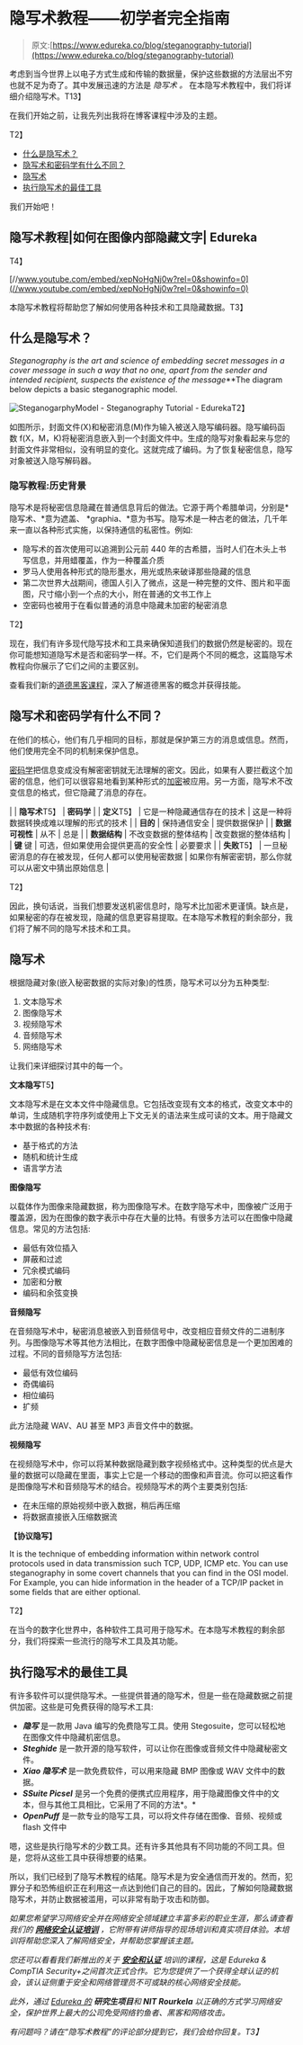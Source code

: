 # 隐写术教程——初学者完全指南

> 原文:[https://www.edureka.co/blog/steganography-tutorial](https://www.edureka.co/blog/steganography-tutorial)

考虑到当今世界上以电子方式生成和传输的数据量，保护这些数据的方法层出不穷也就不足为奇了。其中发展迅速的方法是 *隐写术* *。* 在本隐写术教程中，我们将详细介绍隐写术。T13】

在我们开始之前，让我先列出我将在博客课程中涉及的主题。

T2】

*   [什么是隐写术？](#steganography)
*   [隐写术和密码学有什么不同？](#SteganographyvsCryptography)
*   [隐写术](#SteganographicTechniques)
*   [执行隐写术的最佳工具](#SteganographicTools)

我们开始吧！

## **隐写术教程|如何在图像内部隐藏文字| Edureka**

T4】

[//www.youtube.com/embed/xepNoHgNj0w?rel=0&showinfo=0](//www.youtube.com/embed/xepNoHgNj0w?rel=0&showinfo=0)

本隐写术教程将帮助您了解如何使用各种技术和工具隐藏数据。T3】

## **什么是隐写术？**

*Steganography is the art and science of embedding secret messages in a cover message in such a way that no one, apart from the sender and intended recipient, suspects the existence of the message***The diagram below depicts a basic steganographic model.

![SteganogarphyModel - Steganography Tutorial - Edureka](../Images/17be5e340b7b279c9d6436c4ab00a2da.png)T2】

如图所示，封面文件(X)和秘密消息(M)作为输入被送入隐写编码器。隐写编码函数 f(X，M，K)将秘密消息嵌入到一个封面文件中。生成的隐写对象看起来与您的封面文件非常相似，没有明显的变化。这就完成了编码。为了恢复秘密信息，隐写对象被送入隐写解码器。

### **隐写教程:历史背景**

隐写术是将秘密信息隐藏在普通信息背后的做法。它源于两个希腊单词，分别是*隐写术、*意为遮盖、 *graphia、*意为书写。隐写术是一种古老的做法，几千年来一直以各种形式实施，以保持通信的私密性。例如:

*   隐写术的首次使用可以追溯到公元前 440 年的古希腊，当时人们在木头上书写信息，并用蜡覆盖，作为一种覆盖介质
*   罗马人使用各种形式的隐形墨水，用光或热来破译那些隐藏的信息
*   第二次世界大战期间，德国人引入了微点，这是一种完整的文件、图片和平面图，尺寸缩小到一个点的大小，附在普通的文书工作上
*   空密码也被用于在看似普通的消息中隐藏未加密的秘密消息

T2】

现在，我们有许多现代隐写技术和工具来确保知道我们的数据仍然是秘密的。现在你可能想知道隐写术是否和密码学一样。不，它们是两个不同的概念，这篇隐写术教程向你展示了它们之间的主要区别。

查看我们新的[道德黑客课程](https://www.edureka.co/ceh-ethical-hacking-certification-course)，深入了解道德黑客的概念并获得技能。

## **隐写术和密码学有什么不同？**

在他们的核心，他们有几乎相同的目标，那就是保护第三方的消息或信息。然而，他们使用完全不同的机制来保护信息。

[密码学](https://www.edureka.co/blog/what-is-cryptography/)把信息变成没有解密密钥就无法理解的密文。因此，如果有人要拦截这个加密的信息，他们可以很容易地看到某种形式的[加密](https://www.edureka.co/blog/what-is-cryptography/#Encryptalgo)被应用。另一方面，隐写术不改变信息的格式，但它隐藏了消息的存在。

|  | **隐写术**T5】 | **密码学** |
| **定义**T5】 | 它是一种隐藏通信存在的技术 | 这是一种将数据转换成难以理解的形式的技术 |
| **目的** | 保持通信安全 | 提供数据保护 |
| **数据可视性** | 从不 | 总是 |
| **数据结构** | 不改变数据的整体结构 | 改变数据的整体结构 |
| **键** 键 | 可选，但如果使用会提供更高的安全性 | 必要要求 |
| **失败**T5】 | 一旦秘密消息的存在被发现，任何人都可以使用秘密数据 | 如果你有解密密钥，那么你就可以从密文中猜出原始信息 |

T2】

因此，换句话说，当我们想要发送机密信息时，隐写术比加密术更谨慎。缺点是，如果秘密的存在被发现，隐藏的信息更容易提取。在本隐写术教程的剩余部分，我们将了解不同的隐写术技术和工具。

## **隐写术**

根据隐藏对象(嵌入秘密数据的实际对象)的性质，隐写术可以分为五种类型:

1.  文本隐写术
2.  图像隐写术
3.  视频隐写术
4.  音频隐写术
5.  网络隐写术

让我们来详细探讨其中的每一个。

**文本隐写**T5】

文本隐写术是在文本文件中隐藏信息。它包括改变现有文本的格式，改变文本中的单词，生成随机字符序列或使用上下文无关的语法来生成可读的文本。用于隐藏文本中数据的各种技术有:

*   基于格式的方法
*   随机和统计生成
*   语言学方法

**图像隐写**

以载体作为图像来隐藏数据，称为图像隐写术。在数字隐写术中，图像被广泛用于覆盖源，因为在图像的数字表示中存在大量的比特。有很多方法可以在图像中隐藏信息。常见的方法包括:

*   最低有效位插入
*   屏蔽和过滤
*   冗余模式编码
*   加密和分散
*   编码和余弦变换

**音频隐写**

在音频隐写术中，秘密消息被嵌入到音频信号中，改变相应音频文件的二进制序列。与图像隐写术等其他方法相比，在数字图像中隐藏秘密信息是一个更加困难的过程。不同的音频隐写方法包括:

*   最低有效位编码
*   奇偶编码
*   相位编码
*   扩频

此方法隐藏 WAV、AU 甚至 MP3 声音文件中的数据。

**视频隐写**

在视频隐写术中，你可以将某种数据隐藏到数字视频格式中。这种类型的优点是大量的数据可以隐藏在里面，事实上它是一个移动的图像和声音流。你可以把这看作是图像隐写术和音频隐写术的结合。视频隐写术的两个主要类别包括:

*   在未压缩的原始视频中嵌入数据，稍后再压缩
*   将数据直接嵌入压缩数据流

**【协议隐写】**

It is the technique of embedding information within network control protocols used in data transmission such TCP, UDP, ICMP etc. You can use steganography in some covert channels that you can find in the OSI model. For Example, you can hide information in the header of a TCP/IP packet in some fields that are either optional.

T2】

在当今的数字化世界中，各种软件工具可用于隐写术。在本隐写术教程的剩余部分，我们将探索一些流行的隐写术工具及其功能。

## **执行隐写术的最佳工具**

有许多软件可以提供隐写术。一些提供普通的隐写术，但是一些在隐藏数据之前提供加密。这些是可免费获得的隐写术工具:

*   ***隐写*** 是一款用 Java 编写的免费隐写工具。使用 Stegosuite，您可以轻松地在图像文件中隐藏机密信息。
*   ***Steghide*** 是一款开源的隐写软件，可以让你在图像或音频文件中隐藏秘密文件。
*   ***Xiao 隐写术*** 是一款免费软件，可以用来隐藏 BMP 图像或 WAV 文件中的数据。
*   ***SSuite Picsel*** 是另一个免费的便携式应用程序，用于隐藏图像文件中的文本，但与其他工具相比，它采用了不同的方法*。*
*   ***OpenPuff*** 是一款专业的隐写工具，可以将文件存储在图像、音频、视频或 flash 文件中

嗯，这些是执行隐写术的少数工具。还有许多其他具有不同功能的不同工具。但是，您将从这些工具中获得想要的结果。

所以，我们已经到了隐写术教程的结尾。隐写术是为安全通信而开发的。然而，犯罪分子和恐怖组织正在利用这一点达到他们自己的目的。因此，了解如何隐藏数据隐写术，并防止数据被滥用，可以非常有助于攻击和防御。

*如果您希望学习网络安全并在网络安全领域建立丰富多彩的职业生涯，那么请查看我们的 [**网络安全认证培训**](https://www.edureka.co/cybersecurity-certification-training) ，它附带有讲师指导的现场培训和真实项目体验。本培训将帮助您深入了解网络安全，并帮助您掌握该主题。*

*您还可以看看我们新推出的关于 [**安全和认证**](https://www.edureka.co/comptia-security-plus-certification-training) 培训的课程，这是 Edureka & CompTIA Security+之间首次正式合作。它为您提供了一个获得全球认证的机会，该认证侧重于安全和网络管理员不可或缺的核心网络安全技能。*

*此外，通过 [Edureka 的](https://www.edureka.co/post-graduate/cybersecurity) **研究生项目**和 **NIT Rourkela** 以正确的方式学习网络安全，保护世界上最大的公司免受网络钓鱼者、黑客和网络攻击。*

*有问题吗？请在“隐写术教程”的评论部分提到它，我们会给你回复。*T3】**